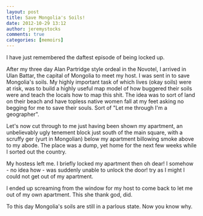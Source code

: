 ```yaml
---
layout: post
title: Save Mongolia's Soils!
date: 2012-10-29 13:12
author: jeremystocks
comments: true
categories: [memoirs]
---
```

I have just remembered the daftest episode of being locked up.

 After my three day Alan Partridge style ordeal in the Novotel, I arrived in Ulan Battar, the capital of Mongolia to meet my host. I was sent in to save Mongolia's soils. My highly important task of which lives (okay soils) were at risk, was to build a highly useful map model of how buggered their soils were and teach the locals how to map this shit. The idea was to sort of land on their beach and have topless native women fall at my feet asking no begging for me to save their souls. Sort of "Let me through I'm a geographer".

 Let's now cut through to me just having been shown my apartment, an unbelievably ugly tenement block just south of the main square, with a scruffy ger (yurt in Mongolian) below my apartment billowing smoke above to my abode. The place was a dump, yet home for the next few weeks while I sorted out the country.

 My hostess left me. I briefly locked my apartment then oh dear! I somehow - no idea how - was suddenly unable to unlock the door! try as I might I could not get out of my apartment. 

 I ended up screaming from the window for my host to come back to let me out of my own apartment. This she thank god, did.

 To this day Mongolia's soils are still in a parlous state. Now you know why.
